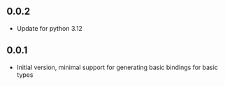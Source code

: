 ## 0.0.2
- Update for python 3.12

## 0.0.1

- Initial version, minimal support for generating basic bindings for basic types
